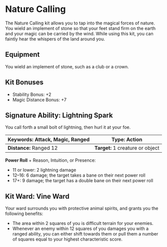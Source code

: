 # Nature Calling

The Nature Calling kit allows you to tap into the magical forces of nature. You wield an implement of stone so that your feet stand firm on the earth and your magic can be carried by the wind. While using this kit, you can faintly hear the whispers of the land around you.

## Equipment

You wield an implement of stone, such as a club or a crown.

## Kit Bonuses

-   Stability Bonus: +2
-   Magic Distance Bonus: +7

## Signature Ability: Lightning Spark

You call forth a small bolt of lightning, then hurl it at your foe.

| **Keywords:** Attack, Magic, Ranged | **Type:** Action |
| --------------------------------------- | -------------------------------- |
| **Distance:** Ranged 12 | **Target:** 1 creature or object |








**Power Roll** + Reason, Intuition, or Presence:

-   11 or lower: 2 lightning damage
-   12–16: 6 damage; the target takes a bane on their next power roll
-   17+: 9 damage; the target has a double bane on their next power roll

## Kit Ward: Vine Ward

Your ward surrounds you with protective animal spirits, and grants you the following benefits:

-   The area within 2 squares of you is difficult terrain for your enemies.
-   Whenever an enemy within 12 squares of you damages you with a ranged ability, you can either shift towards them or pull them a number of squares equal to your highest characteristic score.
